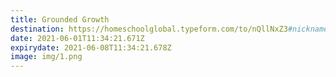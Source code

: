 ```yaml
---
title: Grounded Growth
destination: https://homeschoolglobal.typeform.com/to/nQllNxZ3#nickname=xxxxx&lid=xxxxx&personalemail=xxxxx
date: 2021-06-01T11:34:21.671Z
expirydate: 2021-06-08T11:34:21.678Z
image: img/1.png
---
```

